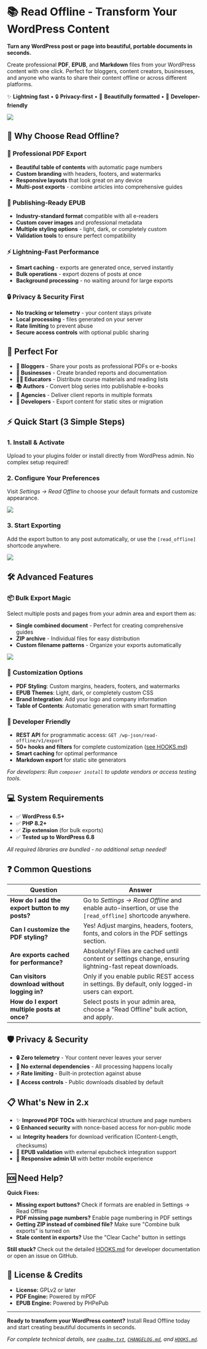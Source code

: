 # 📚 Read Offline - Transform Your WordPress Content

**Turn any WordPress post or page into beautiful, portable documents in seconds.**

Create professional **PDF**, **EPUB**, and **Markdown** files from your WordPress content with one click. Perfect for bloggers, content creators, businesses, and anyone who wants to share their content offline or across different platforms.

✨ **Lightning fast** • 🔒 **Privacy-first** • 🎨 **Beautifully formatted** • 🔧 **Developer-friendly**

<img src="assets/bulk-export.png">

## 🚀 Why Choose Read Offline?

### 📄 **Professional PDF Export**
- **Beautiful table of contents** with automatic page numbers
- **Custom branding** with headers, footers, and watermarks
- **Responsive layouts** that look great on any device
- **Multi-post exports** - combine articles into comprehensive guides

### 📖 **Publishing-Ready EPUB**
- **Industry-standard format** compatible with all e-readers
- **Custom cover images** and professional metadata
- **Multiple styling options** - light, dark, or completely custom
- **Validation tools** to ensure perfect compatibility

### ⚡ **Lightning-Fast Performance**
- **Smart caching** - exports are generated once, served instantly
- **Bulk operations** - export dozens of posts at once
- **Background processing** - no waiting around for large exports

### 🔒 **Privacy & Security First**
- **No tracking or telemetry** - your content stays private
- **Local processing** - files generated on your server
- **Rate limiting** to prevent abuse
- **Secure access controls** with optional public sharing

## 🎯 Perfect For

- **📝 Bloggers** - Share your posts as professional PDFs or e-books
- **🏢 Businesses** - Create branded reports and documentation
- **👩‍🏫 Educators** - Distribute course materials and reading lists
- **📚 Authors** - Convert blog series into publishable e-books
- **💼 Agencies** - Deliver client reports in multiple formats
- **🔧 Developers** - Export content for static sites or migration

## ⚡ Quick Start (3 Simple Steps)

### 1. **Install & Activate**
Upload to your plugins folder or install directly from WordPress admin. No complex setup required!

### 2. **Configure Your Preferences**
Visit *Settings → Read Offline* to choose your default formats and customize appearance.

<img src="assets/back-end.png">

### 3. **Start Exporting**
Add the export button to any post automatically, or use the `[read_offline]` shortcode anywhere.

<img src="assets/front-end.png">

## 🛠️ Advanced Features

### 📦 **Bulk Export Magic**
Select multiple posts and pages from your admin area and export them as:
- **Single combined document** - Perfect for creating comprehensive guides
- **ZIP archive** - Individual files for easy distribution  
- **Custom filename patterns** - Organize your exports automatically

<img src="assets/bulk-export.png">

### 🎨 **Customization Options**
- **PDF Styling**: Custom margins, headers, footers, and watermarks
- **EPUB Themes**: Light, dark, or completely custom CSS
- **Brand Integration**: Add your logo and company information
- **Table of Contents**: Automatic generation with smart formatting

### 🔌 **Developer Friendly**
- **REST API** for programmatic access: `GET /wp-json/read-offline/v1/export`
- **50+ hooks and filters** for complete customization ([see HOOKS.md](HOOKS.md))
- **Smart caching** for optimal performance
- **Markdown export** for static site generators

*For developers: Run `composer install` to update vendors or access testing tools.*

## 💻 System Requirements

- ✅ **WordPress 6.5+**
- ✅ **PHP 8.2+** 
- ✅ **Zip extension** (for bulk exports)
- ✅ **Tested up to WordPress 6.8**

*All required libraries are bundled - no additional setup needed!*

## ❓ Common Questions

| **Question** | **Answer** |
|--------------|------------|
| **How do I add the export button to my posts?** | Go to *Settings → Read Offline* and enable auto-insertion, or use the `[read_offline]` shortcode anywhere. |
| **Can I customize the PDF styling?** | Yes! Adjust margins, headers, footers, fonts, and colors in the PDF settings section. |
| **Are exports cached for performance?** | Absolutely! Files are cached until content or settings change, ensuring lightning-fast repeat downloads. |
| **Can visitors download without logging in?** | Only if you enable public REST access in settings. By default, only logged-in users can export. |
| **How do I export multiple posts at once?** | Select posts in your admin area, choose a "Read Offline" bulk action, and apply. |

## 🛡️ Privacy & Security

- **🔒 Zero telemetry** - Your content never leaves your server
- **🚫 No external dependencies** - All processing happens locally
- **⚡ Rate limiting** - Built-in protection against abuse
- **🔐 Access controls** - Public downloads disabled by default

## 📋 What's New in 2.x

- ✨ **Improved PDF TOCs** with hierarchical structure and page numbers
- 🔒 **Enhanced security** with nonce-based access for non-public mode  
- 📊 **Integrity headers** for download verification (Content-Length, checksums)
- 🔧 **EPUB validation** with external epubcheck integration support
- 📱 **Responsive admin UI** with better mobile experience

## 🆘 Need Help?

**Quick Fixes:**
- **Missing export buttons?** Check if formats are enabled in Settings → Read Offline
- **PDF missing page numbers?** Enable page numbering in PDF settings
- **Getting ZIP instead of combined file?** Make sure "Combine bulk exports" is turned on
- **Stale content in exports?** Use the "Clear Cache" button in settings

**Still stuck?** Check out the detailed [HOOKS.md](HOOKS.md) for developer documentation or open an issue on GitHub.

## 📄 License & Credits

- **License:** GPLv2 or later
- **PDF Engine:** Powered by mPDF
- **EPUB Engine:** Powered by PHPePub

---

**Ready to transform your WordPress content?** Install Read Offline today and start creating beautiful documents in seconds.

*For complete technical details, see [`readme.txt`](readme.txt), [`CHANGELOG.md`](CHANGELOG.md), and [`HOOKS.md`](HOOKS.md).*
